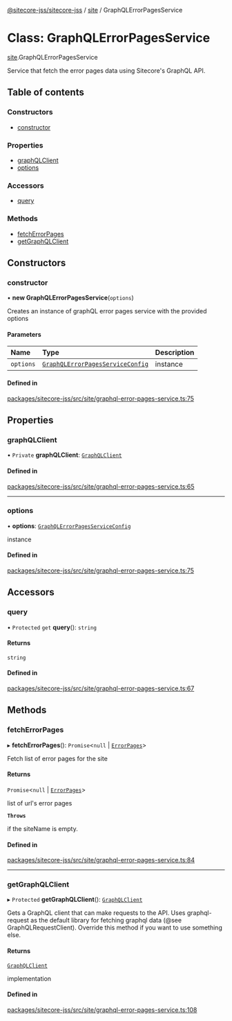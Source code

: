 [@sitecore-jss/sitecore-jss](../README.md) / [site](../modules/site.md) / GraphQLErrorPagesService

# Class: GraphQLErrorPagesService

[site](../modules/site.md).GraphQLErrorPagesService

Service that fetch the error pages data using Sitecore's GraphQL API.

## Table of contents

### Constructors

- [constructor](site.GraphQLErrorPagesService.md#constructor)

### Properties

- [graphQLClient](site.GraphQLErrorPagesService.md#graphqlclient)
- [options](site.GraphQLErrorPagesService.md#options)

### Accessors

- [query](site.GraphQLErrorPagesService.md#query)

### Methods

- [fetchErrorPages](site.GraphQLErrorPagesService.md#fetcherrorpages)
- [getGraphQLClient](site.GraphQLErrorPagesService.md#getgraphqlclient)

## Constructors

### constructor

• **new GraphQLErrorPagesService**(`options`)

Creates an instance of graphQL error pages service with the provided options

#### Parameters

| Name | Type | Description |
| :------ | :------ | :------ |
| `options` | [`GraphQLErrorPagesServiceConfig`](../interfaces/site.GraphQLErrorPagesServiceConfig.md) | instance |

#### Defined in

[packages/sitecore-jss/src/site/graphql-error-pages-service.ts:75](https://github.com/Sitecore/jss/blob/bc2477572/packages/sitecore-jss/src/site/graphql-error-pages-service.ts#L75)

## Properties

### graphQLClient

• `Private` **graphQLClient**: [`GraphQLClient`](../interfaces/index.GraphQLClient.md)

#### Defined in

[packages/sitecore-jss/src/site/graphql-error-pages-service.ts:65](https://github.com/Sitecore/jss/blob/bc2477572/packages/sitecore-jss/src/site/graphql-error-pages-service.ts#L65)

___

### options

• **options**: [`GraphQLErrorPagesServiceConfig`](../interfaces/site.GraphQLErrorPagesServiceConfig.md)

instance

#### Defined in

[packages/sitecore-jss/src/site/graphql-error-pages-service.ts:75](https://github.com/Sitecore/jss/blob/bc2477572/packages/sitecore-jss/src/site/graphql-error-pages-service.ts#L75)

## Accessors

### query

• `Protected` `get` **query**(): `string`

#### Returns

`string`

#### Defined in

[packages/sitecore-jss/src/site/graphql-error-pages-service.ts:67](https://github.com/Sitecore/jss/blob/bc2477572/packages/sitecore-jss/src/site/graphql-error-pages-service.ts#L67)

## Methods

### fetchErrorPages

▸ **fetchErrorPages**(): `Promise`\<``null`` \| [`ErrorPages`](../modules/site.md#errorpages)\>

Fetch list of error pages for the site

#### Returns

`Promise`\<``null`` \| [`ErrorPages`](../modules/site.md#errorpages)\>

list of url's error pages

**`Throws`**

if the siteName is empty.

#### Defined in

[packages/sitecore-jss/src/site/graphql-error-pages-service.ts:84](https://github.com/Sitecore/jss/blob/bc2477572/packages/sitecore-jss/src/site/graphql-error-pages-service.ts#L84)

___

### getGraphQLClient

▸ `Protected` **getGraphQLClient**(): [`GraphQLClient`](../interfaces/index.GraphQLClient.md)

Gets a GraphQL client that can make requests to the API. Uses graphql-request as the default
library for fetching graphql data (@see GraphQLRequestClient). Override this method if you
want to use something else.

#### Returns

[`GraphQLClient`](../interfaces/index.GraphQLClient.md)

implementation

#### Defined in

[packages/sitecore-jss/src/site/graphql-error-pages-service.ts:108](https://github.com/Sitecore/jss/blob/bc2477572/packages/sitecore-jss/src/site/graphql-error-pages-service.ts#L108)
